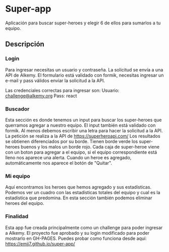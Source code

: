 # Super-app
Aplicación para buscar super-heroes y elegir 6 de ellos para sumarlos a tu equipo.


## Descripción
### Login
Para ingresar necesitas un usuario y contraseña. La solicitud se envía a una API de Alkemy.
El formulario está validado con formik, necesitas ingresar un e-mail y pass válidos enviar la solicitud a la API.

Las credenciales correctas para ingresar son:
Usuario: challenge@alkemy.org
Pass: react

### Buscador
Esta sección es donde tenemos un input para buscar los super-heroes que querramos agregar a nuestro equipo.
El input también está validado con formik. Al menos debemos escribir una letra para hacer la solicitud a la API.
La petición se realiza a la API de https://superheroapi.com/ 
Los resultados se obtienen diferenciados por su borde. Tienen borde verde los super-heroes buenos y los malos un borde rojo.
Cada caja de super-heroe viene con un boton para agregar a el equipo, si el equipo correspondiente está lleno nos aparece una alerta.
Cuando un heroe es agregado, automáticamente nos aparece el botón de "Quitar".

### Mi equipo
Aquí encontramos los heroes que hemos agregado y sus estadísticas.
Podemos ver un cuadro con las estadísticas totales del equipo y cual es la estadística que predomina.
En esta sección también podemos eliminar heroes del equipo.


### Finalidad
Esta app fue creada principalmente como un challenge para poder ingresar a Alkemy.
El proyecto fue aprobado y su login modificado para poder mostrarlo en GH-PAGES.
Puedes probar como funciona desde aquí: 
https://emij7.github.io/super-app/

